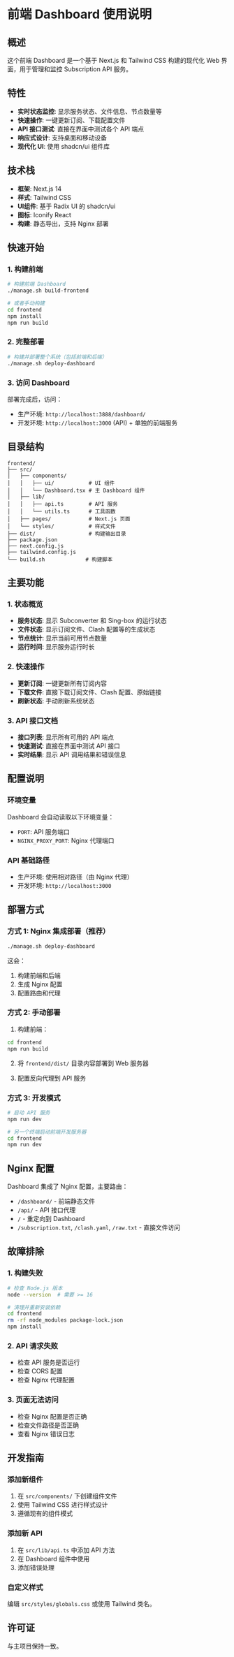 # 前端 Dashboard 使用说明

## 概述

这个前端 Dashboard 是一个基于 Next.js 和 Tailwind CSS 构建的现代化 Web 界面，用于管理和监控 Subscription API 服务。

## 特性

- **实时状态监控**: 显示服务状态、文件信息、节点数量等
- **快速操作**: 一键更新订阅、下载配置文件
- **API 接口测试**: 直接在界面中测试各个 API 端点
- **响应式设计**: 支持桌面和移动设备
- **现代化 UI**: 使用 shadcn/ui 组件库

## 技术栈

- **框架**: Next.js 14
- **样式**: Tailwind CSS
- **UI组件**: 基于 Radix UI 的 shadcn/ui
- **图标**: Iconify React
- **构建**: 静态导出，支持 Nginx 部署

## 快速开始

### 1. 构建前端

```bash
# 构建前端 Dashboard
./manage.sh build-frontend

# 或者手动构建
cd frontend
npm install
npm run build
```

### 2. 完整部署

```bash
# 构建并部署整个系统（包括前端和后端）
./manage.sh deploy-dashboard
```

### 3. 访问 Dashboard

部署完成后，访问：
- 生产环境: `http://localhost:3888/dashboard/`
- 开发环境: `http://localhost:3000` (API) + 单独的前端服务

## 目录结构

```
frontend/
├── src/
│   ├── components/
│   │   ├── ui/           # UI 组件
│   │   └── Dashboard.tsx # 主 Dashboard 组件
│   ├── lib/
│   │   ├── api.ts        # API 服务
│   │   └── utils.ts      # 工具函数
│   ├── pages/            # Next.js 页面
│   └── styles/           # 样式文件
├── dist/                 # 构建输出目录
├── package.json
├── next.config.js
├── tailwind.config.js
└── build.sh             # 构建脚本
```

## 主要功能

### 1. 状态概览

- **服务状态**: 显示 Subconverter 和 Sing-box 的运行状态
- **文件状态**: 显示订阅文件、Clash 配置等的生成状态
- **节点统计**: 显示当前可用节点数量
- **运行时间**: 显示服务运行时长

### 2. 快速操作

- **更新订阅**: 一键更新所有订阅内容
- **下载文件**: 直接下载订阅文件、Clash 配置、原始链接
- **刷新状态**: 手动刷新系统状态

### 3. API 接口文档

- **接口列表**: 显示所有可用的 API 端点
- **快速测试**: 直接在界面中测试 API 接口
- **实时结果**: 显示 API 调用结果和错误信息

## 配置说明

### 环境变量

Dashboard 会自动读取以下环境变量：

- `PORT`: API 服务端口
- `NGINX_PROXY_PORT`: Nginx 代理端口

### API 基础路径

- 生产环境: 使用相对路径（由 Nginx 代理）
- 开发环境: `http://localhost:3000`

## 部署方式

### 方式 1: Nginx 集成部署（推荐）

```bash
./manage.sh deploy-dashboard
```

这会：
1. 构建前端和后端
2. 生成 Nginx 配置
3. 配置路由和代理

### 方式 2: 手动部署

1. 构建前端：
```bash
cd frontend
npm run build
```

2. 将 `frontend/dist/` 目录内容部署到 Web 服务器

3. 配置反向代理到 API 服务

### 方式 3: 开发模式

```bash
# 启动 API 服务
npm run dev

# 另一个终端启动前端开发服务器
cd frontend
npm run dev
```

## Nginx 配置

Dashboard 集成了 Nginx 配置，主要路由：

- `/dashboard/` - 前端静态文件
- `/api/` - API 接口代理
- `/` - 重定向到 Dashboard
- `/subscription.txt`, `/clash.yaml`, `/raw.txt` - 直接文件访问

## 故障排除

### 1. 构建失败

```bash
# 检查 Node.js 版本
node --version  # 需要 >= 16

# 清理并重新安装依赖
cd frontend
rm -rf node_modules package-lock.json
npm install
```

### 2. API 请求失败

- 检查 API 服务是否运行
- 检查 CORS 配置
- 检查 Nginx 代理配置

### 3. 页面无法访问

- 检查 Nginx 配置是否正确
- 检查文件路径是否正确
- 查看 Nginx 错误日志

## 开发指南

### 添加新组件

1. 在 `src/components/` 下创建组件文件
2. 使用 Tailwind CSS 进行样式设计
3. 遵循现有的组件模式

### 添加新 API

1. 在 `src/lib/api.ts` 中添加 API 方法
2. 在 Dashboard 组件中使用
3. 添加错误处理

### 自定义样式

编辑 `src/styles/globals.css` 或使用 Tailwind 类名。

## 许可证

与主项目保持一致。
